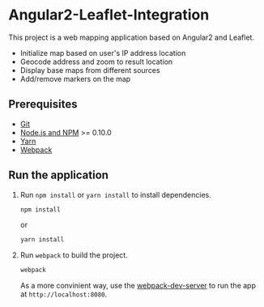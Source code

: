 # Angular2-Leaflet-Integration

This project is a web mapping application based on Angular2 and Leaflet.
* Initialize map based on user's IP address location
* Geocode address and zoom to result location
* Display base maps from different sources
* Add/remove markers on the map

## Prerequisites

* [Git](https://git-scm.com/)
* [Node.js and NPM](https://nodejs.org) >= 0.10.0
* [Yarn](https://yarnpkg.com/)
* [Webpack](http://webpack.github.io/docs/installation.html)

## Run the application

1. Run `npm install` or `yarn install` to install dependencies.

    ```sh
    npm install
    ```
    or
    ```sh
    yarn install
    ```

2. Run `webpack` to build the project.

    ```sh
    webpack
    ```

    As a more convinient way, use the [webpack-dev-server](http://webpack.github.io/docs/webpack-dev-server.html) to run the app at `http://localhost:8080`.
